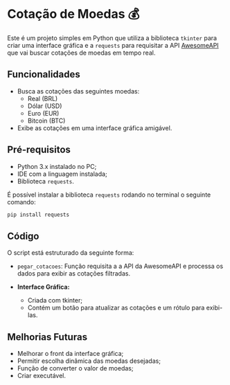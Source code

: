 # Cotação de Moedas :moneybag:

Este é um projeto simples em Python que utiliza a biblioteca `tkinter` para criar uma interface gráfica e a `requests` para requisitar a API [AwesomeAPI](https://docs.awesomeapi.com.br/) 
que vai buscar cotações de moedas em tempo real.

## Funcionalidades

- Busca as cotações das seguintes moedas:
  - Real (BRL)
  - Dólar (USD)
  - Euro (EUR)
  - Bitcoin (BTC)
- Exibe as cotações em uma interface gráfica amigável.

## Pré-requisitos

- Python 3.x instalado no PC;
- IDE com a linguagem instalada;
- Biblioteca `requests`.

É possível instalar a biblioteca `requests` rodando no terminal o seguinte comando:

```bash
pip install requests
```

## Código

O script está estruturado da seguinte forma:

- `pegar_cotacoes`: Função requisita a a API da AwesomeAPI e processa os dados para exibir as cotações filtradas.

- **Interface Gráfica:**
  
  - Criada com tkinter;
  - Contém um botão para atualizar as cotações e um rótulo para exibi-las.

## Melhorias Futuras

- Melhorar o front da interface gráfica;
- Permitir escolha dinâmica das moedas desejadas;
- Função de converter o valor de moedas;
- Criar executável.

